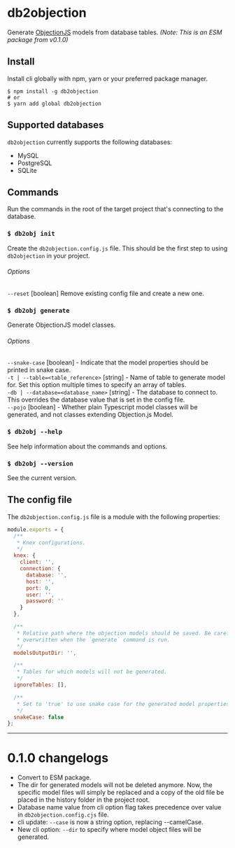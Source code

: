 # db2objection

Generate [ObjectionJS](https://vincit.github.io/objection.js/) models from database tables.
_(Note: This is an ESM package from v0.1.0)_

## Install

Install cli globally with npm, yarn or your preferred package manager.

```shell
$ npm install -g db2objection
# or
$ yarn add global db2objection
```

## Supported databases

`db2objection` currently supports the following databases:

- MySQL
- PostgreSQL
- SQLite

## Commands

Run the commands in the root of the target project that's connecting to the database.

### `$ db2obj init`

Create the `db2objection.config.js` file. This should be the first step to using `db2objection` in your project.

###### Options

`--reset` [boolean] Remove existing config file and create a new one.

### `$ db2obj generate`

Generate ObjectionJS model classes.

###### Options

`--snake-case` [boolean] - Indicate that the model properties should be printed in snake case.  
`-t | --table=<table_reference>` [string] - Name of table to generate model for. Set this option multiple times to
specify an array of tables.  
`-db | --database=<database_name>` [string] - The database to connect to. This overrides the database value that is set
in the config file.  
`--pojo` [boolean] - Whether plain Typescript model classes will be generated, and not classes extending Objection.js
Model.

### `$ db2obj --help`

See help information about the commands and options.

### `$ db2obj --version`

See the current version.

## The config file

The `db2objection.config.js` file is a module with the following properties:

```javascript
module.exports = {
  /**
   * Knex configurations.
   */
  knex: {
    client: '',
    connection: {
      database: '',
      host: '',
      port: 0,
      user: '',
      password: ''
    }
  },

  /**
   * Relative path where the objection models should be saved. Be careful, as the contents of this directory will be
   * overwritten when the `generate` command is run.
   */
  modelsOutputDir: '',

  /**
   * Tables for which models will not be generated.
   */
  ignoreTables: [],

  /**
   * Set to 'true' to use snake case for the generated model properties
   */
  snakeCase: false
};
```

---

# 0.1.0 changelogs

- Convert to ESM package.
- The dir for generated models will not be deleted anymore. Now, the specific model files will simply be replaced
  and a copy of the old file be placed in the history folder in the project root.
- Database name value from cli option flag takes precedence over value in `db2objection.config.cjs` file.
- cli update: `--case` is now a string option, replacing --camelCase.
- New cli option: `--dir` to specify where model object files will be generated.